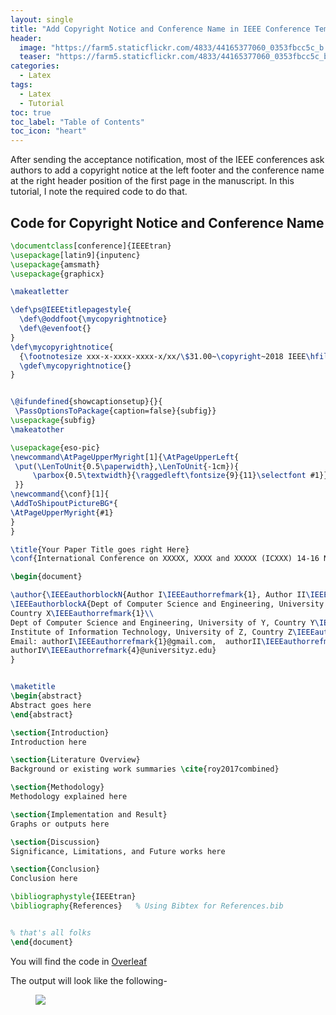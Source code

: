 ```yaml
---
layout: single
title: "Add Copyright Notice and Conference Name in IEEE Conference Template"
header: 
  image: "https://farm5.staticflickr.com/4833/44165377060_0353fbcc5c_b.jpg"
  teaser: "https://farm5.staticflickr.com/4833/44165377060_0353fbcc5c_b.jpg"
categories: 
  - Latex
tags:
  - Latex
  - Tutorial
toc: true
toc_label: "Table of Contents"
toc_icon: "heart" 
---
```


After sending the acceptance notification, most of the IEEE conferences ask authors to add a copyright notice at the left footer and the conference name at the right header position of the first page in the manuscript. In this tutorial, I note the required code to do that.

## Code for Copyright Notice and Conference Name

```latex
\documentclass[conference]{IEEEtran}
\usepackage[latin9]{inputenc}
\usepackage{amsmath}
\usepackage{graphicx}

\makeatletter

\def\ps@IEEEtitlepagestyle{
  \def\@oddfoot{\mycopyrightnotice}
  \def\@evenfoot{}
}
\def\mycopyrightnotice{
  {\footnotesize xxx-x-xxxx-xxxx-x/xx/\$31.00~\copyright~2018 IEEE\hfill} % <--- Change here
  \gdef\mycopyrightnotice{}
}


\@ifundefined{showcaptionsetup}{}{
 \PassOptionsToPackage{caption=false}{subfig}}
\usepackage{subfig}
\makeatother

\usepackage{eso-pic}
\newcommand\AtPageUpperMyright[1]{\AtPageUpperLeft{
 \put(\LenToUnit{0.5\paperwidth},\LenToUnit{-1cm}){
     \parbox{0.5\textwidth}{\raggedleft\fontsize{9}{11}\selectfont #1}}
 }}
\newcommand{\conf}[1]{
\AddToShipoutPictureBG*{
\AtPageUpperMyright{#1}
}
}

\title{Your Paper Title goes right Here}
\conf{International Conference on XXXXX, XXXX and XXXXX (ICXXX) 14-16 November, 2018} % Change according to their suggestion

\begin{document}

\author{\IEEEauthorblockN{Author I\IEEEauthorrefmark{1}, Author II\IEEEauthorrefmark{2}, Author III\IEEEauthorrefmark{3}, and Author IV\IEEEauthorrefmark{4}}
\IEEEauthorblockA{Dept of Computer Science and Engineering, University of X,
Country X\IEEEauthorrefmark{1}\\
Dept of Computer Science and Engineering, University of Y, Country Y\IEEEauthorrefmark{2}\IEEEauthorrefmark{3}\\
Institute of Information Technology, University of Z, Country Z\IEEEauthorrefmark{4}\\
Email: authorI\IEEEauthorrefmark{1}@gmail.com,  authorII\IEEEauthorrefmark{2}@ieee.org,  authorIII\IEEEauthorrefmark{3}@gmail.com,
authorIV\IEEEauthorrefmark{4}@universityz.edu}
}


\maketitle
\begin{abstract}
Abstract goes here
\end{abstract}

\section{Introduction}
Introduction here

\section{Literature Overview}
Background or existing work summaries \cite{roy2017combined}

\section{Methodology}
Methodology explained here

\section{Implementation and Result}
Graphs or outputs here

\section{Discussion}
Significance, Limitations, and Future works here

\section{Conclusion}
Conclusion here

\bibliographystyle{IEEEtran}
\bibliography{References}   % Using Bibtex for References.bib


% that's all folks
\end{document}
```

You will find the code in [Overleaf](https://www.overleaf.com/read/rvcwtfkzsxgn)

The output will look like the following-
<figure>
  <a href="https://farm5.staticflickr.com/4910/44165382050_376fa6e935_b.jpg"><img src="https://farm5.staticflickr.com/4910/44165382050_376fa6e935_b.jpg"></a>
</figure>


<!--stackedit_data:
eyJoaXN0b3J5IjpbLTE2MDI2MzM2ODZdfQ==
-->